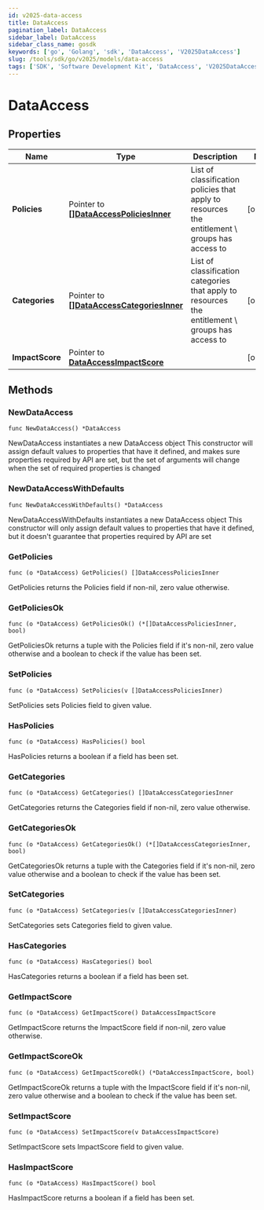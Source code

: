 ```yaml
---
id: v2025-data-access
title: DataAccess
pagination_label: DataAccess
sidebar_label: DataAccess
sidebar_class_name: gosdk
keywords: ['go', 'Golang', 'sdk', 'DataAccess', 'V2025DataAccess']
slug: /tools/sdk/go/v2025/models/data-access
tags: ['SDK', 'Software Development Kit', 'DataAccess', 'V2025DataAccess']
---
```


# DataAccess

## Properties

| Name | Type | Description | Notes |
| --- | --- | --- | --- |
| **Policies** | Pointer to [**[]DataAccessPoliciesInner**](data-access-policies-inner) | List of classification policies that apply to resources the entitlement \\ groups has access to | [optional] |
| **Categories** | Pointer to [**[]DataAccessCategoriesInner**](data-access-categories-inner) | List of classification categories that apply to resources the entitlement \\ groups has access to | [optional] |
| **ImpactScore** | Pointer to [**DataAccessImpactScore**](data-access-impact-score) |  | [optional] |

## Methods

### NewDataAccess

`func NewDataAccess() *DataAccess`

NewDataAccess instantiates a new DataAccess object This constructor will assign default values to properties that have it defined, and makes sure properties required by API are set, but the set of arguments will change when the set of required properties is changed

### NewDataAccessWithDefaults

`func NewDataAccessWithDefaults() *DataAccess`

NewDataAccessWithDefaults instantiates a new DataAccess object This constructor will only assign default values to properties that have it defined, but it doesn't guarantee that properties required by API are set

### GetPolicies

`func (o *DataAccess) GetPolicies() []DataAccessPoliciesInner`

GetPolicies returns the Policies field if non-nil, zero value otherwise.

### GetPoliciesOk

`func (o *DataAccess) GetPoliciesOk() (*[]DataAccessPoliciesInner, bool)`

GetPoliciesOk returns a tuple with the Policies field if it's non-nil, zero value otherwise and a boolean to check if the value has been set.

### SetPolicies

`func (o *DataAccess) SetPolicies(v []DataAccessPoliciesInner)`

SetPolicies sets Policies field to given value.

### HasPolicies

`func (o *DataAccess) HasPolicies() bool`

HasPolicies returns a boolean if a field has been set.

### GetCategories

`func (o *DataAccess) GetCategories() []DataAccessCategoriesInner`

GetCategories returns the Categories field if non-nil, zero value otherwise.

### GetCategoriesOk

`func (o *DataAccess) GetCategoriesOk() (*[]DataAccessCategoriesInner, bool)`

GetCategoriesOk returns a tuple with the Categories field if it's non-nil, zero value otherwise and a boolean to check if the value has been set.

### SetCategories

`func (o *DataAccess) SetCategories(v []DataAccessCategoriesInner)`

SetCategories sets Categories field to given value.

### HasCategories

`func (o *DataAccess) HasCategories() bool`

HasCategories returns a boolean if a field has been set.

### GetImpactScore

`func (o *DataAccess) GetImpactScore() DataAccessImpactScore`

GetImpactScore returns the ImpactScore field if non-nil, zero value otherwise.

### GetImpactScoreOk

`func (o *DataAccess) GetImpactScoreOk() (*DataAccessImpactScore, bool)`

GetImpactScoreOk returns a tuple with the ImpactScore field if it's non-nil, zero value otherwise and a boolean to check if the value has been set.

### SetImpactScore

`func (o *DataAccess) SetImpactScore(v DataAccessImpactScore)`

SetImpactScore sets ImpactScore field to given value.

### HasImpactScore

`func (o *DataAccess) HasImpactScore() bool`

HasImpactScore returns a boolean if a field has been set.
